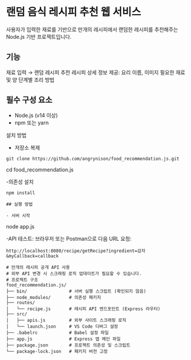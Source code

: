 # 랜덤 음식 레시피 추천 웹 서비스
사용자가 입력한 재료를 기반으로 만개의 레시피에서 랜덤한 레시피를 추천해주는 Node.js 기반 프로젝트입니다.

## 기능
재료 입력 → 랜덤 레시피 추천
레시피 상세 정보 제공:
요리 이름, 이미지
필요한 재료 및 양
단계별 조리 방법

## 필수 구성 요소
- Node.js (v14 이상)
- npm 또는 yarn

설치 방법 
- 저장소 복제
```
git clone https://github.com/angrynison/food_recommendation.js.git  
```
cd food_recommendation.js  

-의존성 설치
```
npm install

## 실행 방법

- 서버 시작
```
node app.js  

-API 테스트:
브라우저 또는 Postman으로 다음 URL 요청:
```
http://localhost:8080/recipe/getRecipe?ingredient=감자&myCallback=callback

# 만개의 레시피 공개 API 사용
# 외부 API 변경 시 스크래핑 로직 업데이트가 필요할 수 있습니다.
# 프로젝트 구조
food_recommendation.js/
├── bin/                # 서버 실행 스크립트 (확인되지 않음)
├── node_modules/       # 의존성 패키지
├── routes/
│   └── recipe.js       # 레시피 API 엔드포인트 (Express 라우터)
├── src/
│   ├── apis.js         # 외부 사이트 스크래핑 로직
│   └── launch.json     # VS Code 디버그 설정
├── .babelrc            # Babel 설정 파일
├── app.js              # Express 앱 메인 파일
├── package.json        # 프로젝트 의존성 및 스크립트
└── package-lock.json   # 패키지 버전 고정
